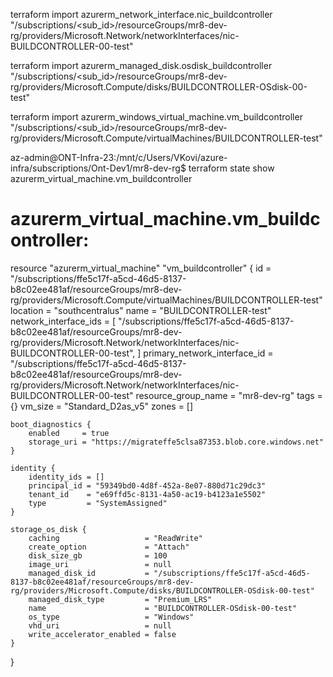 terraform import azurerm_network_interface.nic_buildcontroller \
"/subscriptions/<sub_id>/resourceGroups/mr8-dev-rg/providers/Microsoft.Network/networkInterfaces/nic-BUILDCONTROLLER-00-test"


terraform import azurerm_managed_disk.osdisk_buildcontroller \
"/subscriptions/<sub_id>/resourceGroups/mr8-dev-rg/providers/Microsoft.Compute/disks/BUILDCONTROLLER-OSdisk-00-test"

terraform import azurerm_windows_virtual_machine.vm_buildcontroller \
"/subscriptions/<sub_id>/resourceGroups/mr8-dev-rg/providers/Microsoft.Compute/virtualMachines/BUILD­CONTROLLER-test"



az-admin@ONT-Infra-23:/mnt/c/Users/VKovi/azure-infra/subscriptions/Ont-Dev1/mr8-dev-rg$ terraform state show azurerm_virtual_machine.vm_buildcontroller
# azurerm_virtual_machine.vm_buildcontroller:
resource "azurerm_virtual_machine" "vm_buildcontroller" {
    id                           = "/subscriptions/ffe5c17f-a5cd-46d5-8137-b8c02ee481af/resourceGroups/mr8-dev-rg/providers/Microsoft.Compute/virtualMachines/BUILDCONTROLLER-test"
    location                     = "southcentralus"
    name                         = "BUILDCONTROLLER-test"
    network_interface_ids        = [
        "/subscriptions/ffe5c17f-a5cd-46d5-8137-b8c02ee481af/resourceGroups/mr8-dev-rg/providers/Microsoft.Network/networkInterfaces/nic-BUILDCONTROLLER-00-test",
    ]
    primary_network_interface_id = "/subscriptions/ffe5c17f-a5cd-46d5-8137-b8c02ee481af/resourceGroups/mr8-dev-rg/providers/Microsoft.Network/networkInterfaces/nic-BUILDCONTROLLER-00-test"
    resource_group_name          = "mr8-dev-rg"
    tags                         = {}
    vm_size                      = "Standard_D2as_v5"
    zones                        = []

    boot_diagnostics {
        enabled     = true
        storage_uri = "https://migrateffe5clsa87353.blob.core.windows.net"
    }

    identity {
        identity_ids = []
        principal_id = "59349bd0-4d8f-452a-8e07-880d71c29dc3"
        tenant_id    = "e69ffd5c-8131-4a50-ac19-b4123a1e5502"
        type         = "SystemAssigned"
    }

    storage_os_disk {
        caching                   = "ReadWrite"
        create_option             = "Attach"
        disk_size_gb              = 100
        image_uri                 = null
        managed_disk_id           = "/subscriptions/ffe5c17f-a5cd-46d5-8137-b8c02ee481af/resourceGroups/mr8-dev-rg/providers/Microsoft.Compute/disks/BUILDCONTROLLER-OSdisk-00-test"
        managed_disk_type         = "Premium_LRS"
        name                      = "BUILDCONTROLLER-OSdisk-00-test"
        os_type                   = "Windows"
        vhd_uri                   = null
        write_accelerator_enabled = false
    }
}
